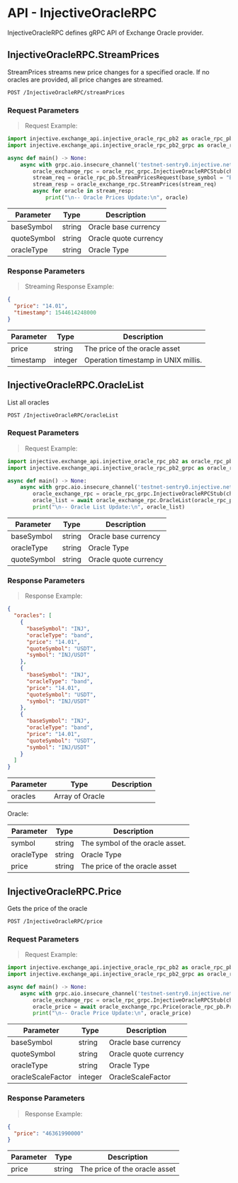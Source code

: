 # API - InjectiveOracleRPC
InjectiveOracleRPC defines gRPC API of Exchange Oracle provider.


## InjectiveOracleRPC.StreamPrices

StreamPrices streams new price changes for a specified oracle. If no oracles are provided, all price changes are streamed.

`POST /InjectiveOracleRPC/streamPrices`

### Request Parameters
> Request Example:

``` python
import injective.exchange_api.injective_oracle_rpc_pb2 as oracle_rpc_pb
import injective.exchange_api.injective_oracle_rpc_pb2_grpc as oracle_rpc_grpc

async def main() -> None:
    async with grpc.aio.insecure_channel('testnet-sentry0.injective.network:9910') as channel:
        oracle_exchange_rpc = oracle_rpc_grpc.InjectiveOracleRPCStub(channel)
        stream_req = oracle_rpc_pb.StreamPricesRequest(base_symbol = "BTC", quote_symbol = "USD", oracle_type = "coinbase")
        stream_resp = oracle_exchange_rpc.StreamPrices(stream_req)
        async for oracle in stream_resp:
            print("\n-- Oracle Prices Update:\n", oracle)
```

|Parameter|Type|Description|
|----|----|----|
|baseSymbol|string|Oracle base currency|
|quoteSymbol|string|Oracle quote currency|
|oracleType|string|Oracle Type|


### Response Parameters
> Streaming Response Example:

``` json
{
  "price": "14.01",
  "timestamp": 1544614248000
}
```

|Parameter|Type|Description|
|----|----|----|
|price|string|The price of the oracle asset|
|timestamp|integer|Operation timestamp in UNIX millis.|



## InjectiveOracleRPC.OracleList

List all oracles

`POST /InjectiveOracleRPC/oracleList`

### Request Parameters
> Request Example:

``` python
import injective.exchange_api.injective_oracle_rpc_pb2 as oracle_rpc_pb
import injective.exchange_api.injective_oracle_rpc_pb2_grpc as oracle_rpc_grpc

async def main() -> None:
    async with grpc.aio.insecure_channel('testnet-sentry0.injective.network:9910') as channel:
        oracle_exchange_rpc = oracle_rpc_grpc.InjectiveOracleRPCStub(channel)
        oracle_list = await oracle_exchange_rpc.OracleList(oracle_rpc_pb.OracleListRequest())
        print("\n-- Oracle List Update:\n", oracle_list)
```

|Parameter|Type|Description|
|----|----|----|
|baseSymbol|string|Oracle base currency|
|oracleType|string|Oracle Type|
|quoteSymbol|string|Oracle quote currency|


### Response Parameters
> Response Example:

``` json
{
  "oracles": [
    {
      "baseSymbol": "INJ",
      "oracleType": "band",
      "price": "14.01",
      "quoteSymbol": "USDT",
      "symbol": "INJ/USDT"
    },
    {
      "baseSymbol": "INJ",
      "oracleType": "band",
      "price": "14.01",
      "quoteSymbol": "USDT",
      "symbol": "INJ/USDT"
    },
    {
      "baseSymbol": "INJ",
      "oracleType": "band",
      "price": "14.01",
      "quoteSymbol": "USDT",
      "symbol": "INJ/USDT"
    }
  ]
}
```

|Parameter|Type|Description|
|----|----|----|
|oracles|Array of Oracle||

Oracle:

|Parameter|Type|Description|
|----|----|----|
|symbol|string|The symbol of the oracle asset.|
|oracleType|string|Oracle Type|
|price|string|The price of the oracle asset|


## InjectiveOracleRPC.Price

Gets the price of the oracle

`POST /InjectiveOracleRPC/price`

### Request Parameters
> Request Example:

``` python
import injective.exchange_api.injective_oracle_rpc_pb2 as oracle_rpc_pb
import injective.exchange_api.injective_oracle_rpc_pb2_grpc as oracle_rpc_grpc

async def main() -> None:
    async with grpc.aio.insecure_channel('testnet-sentry0.injective.network:9910') as channel:
        oracle_exchange_rpc = oracle_rpc_grpc.InjectiveOracleRPCStub(channel)
        oracle_price = await oracle_exchange_rpc.Price(oracle_rpc_pb.PriceRequest(base_symbol = "BTC", quote_symbol = "USD", oracle_type = "coinbase", oracle_scale_factor = 6))
        print("\n-- Oracle Price Update:\n", oracle_price)
```

|Parameter|Type|Description|
|----|----|----|
|baseSymbol|string|Oracle base currency|
|quoteSymbol|string|Oracle quote currency|
|oracleType|string|Oracle Type|
|oracleScaleFactor|integer|OracleScaleFactor|


### Response Parameters
> Response Example:

``` json
{
  "price": "46361990000"
}
```

|Parameter|Type|Description|
|----|----|----|
|price|string|The price of the oracle asset|
